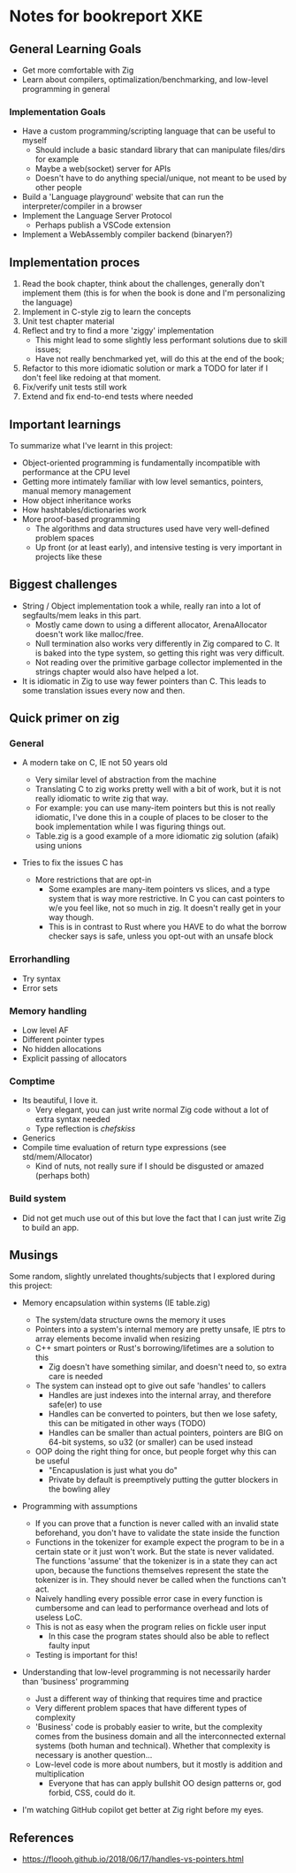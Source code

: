 # Notes for bookreport XKE

## General Learning Goals
- Get more comfortable with Zig
- Learn about compilers, optimalization/benchmarking, and low-level programming in general

### Implementation Goals
- Have a custom programming/scripting language that can be useful to myself 
    - Should include a basic standard library that can manipulate files/dirs for example
    - Maybe a web(socket) server for APIs
    - Doesn't have to do anything special/unique, not meant to be used by other people
- Build a 'Language playground' website that can run the interpreter/compiler in a browser
- Implement the Language Server Protocol
    - Perhaps publish a VSCode extension 
- Implement a WebAssembly compiler backend (binaryen?)

## Implementation proces
1. Read the book chapter, think about the challenges, generally don't implement them (this is for when the book is done and I'm personalizing the language)
2. Implement in C-style zig to learn the concepts
3. Unit test chapter material 
4. Reflect and try to find a more 'ziggy' implementation
    - This might lead to some slightly less performant solutions due to skill issues;
    - Have not really benchmarked yet, will do this at the end of the book;
5. Refactor to this more idiomatic solution or mark a TODO for later if I don't feel like redoing at that moment.
6. Fix/verify unit tests still work
7. Extend and fix end-to-end tests where needed

## Important learnings
To summarize what I've learnt in this project:

- Object-oriented programming is fundamentally incompatible with performance at the CPU level
- Getting more intimately familiar with low level semantics, pointers, manual memory management
- How object inheritance works
- How hashtables/dictionaries work
- More proof-based programming
    - The algorithms and data structures used have very well-defined problem spaces
    - Up front (or at least early), and intensive testing is very important in projects like these

## Biggest challenges 
- String / Object implementation took a while, really ran into a lot of segfaults/mem leaks in this part.
    - Mostly came down to using a different allocator, ArenaAllocator doesn't work like malloc/free.
    - Null termination also works very differently in Zig compared to C. It is baked into the type system, so getting this right was very difficult.
    - Not reading over the primitive garbage collector implemented in the strings chapter would also have helped a lot.
- It is idiomatic in Zig to use way fewer pointers than C. This leads to some translation issues every now and then.

## Quick primer on zig

### General
- A modern take on C, IE not 50 years old
    - Very similar level of abstraction from the machine
    - Translating C to zig works pretty well with a bit of work, but it is not really idiomatic to write zig that way.
    - For example: you can use many-item pointers but this is not really idiomatic, I've done this in a couple of places to be closer to the book implementation while I was figuring things out.
    - Table.zig is a good example of a more idiomatic zig solution (afaik) using unions

- Tries to fix the issues C has
    - More restrictions that are opt-in
        - Some examples are many-item pointers vs slices, and a type system that is way more restrictive. In C you can cast pointers to w/e you feel like, not so much in zig. It doesn't really get in your way though.
        - This is in contrast to Rust where you HAVE to do what the borrow checker says is safe, unless you opt-out with an unsafe block

### Errorhandling 
- Try syntax
- Error sets

### Memory handling
- Low level AF
- Different pointer types
- No hidden allocations
- Explicit passing of allocators

### Comptime
- Its beautiful, I love it.
    - Very elegant, you can just write normal Zig code without a lot of extra syntax needed
    - Type reflection is *chefskiss*
- Generics
- Compile time evaluation of return type expressions (see std/mem/Allocator)
    - Kind of nuts, not really sure if I should be disgusted or amazed (perhaps both)

### Build system
- Did not get much use out of this but love the fact that I can just write Zig to build an app.

## Musings 
Some random, slightly unrelated thoughts/subjects that I explored during this project:

- Memory encapsulation within systems (IE table.zig)
    - The system/data structure owns the memory it uses
    - Pointers into a system's internal memory are pretty unsafe, IE ptrs to array elements become invalid when resizing
    - C++ smart pointers or Rust's borrowing/lifetimes are a solution to this
        - Zig doesn't have something similar, and doesn't need to, so extra care is needed
    - The system can instead opt to give out safe 'handles' to callers
        - Handles are just indexes into the internal array, and therefore safe(er) to use
        - Handles can be converted to pointers, but then we lose safety, this can be mitigated in other ways (TODO)
        - Handles can be smaller than actual pointers, pointers are BIG on 64-bit systems, so u32 (or smaller) can be used instead
    - OOP doing the right thing for once, but people forget why this can be useful 
        - "Encapuslation is just what you do"
        - Private by default is preemptively putting the gutter blockers in the bowling alley

- Programming with assumptions
    - If you can prove that a function is never called with an invalid state beforehand, you don't have to validate the state inside the function
    - Functions in the tokenizer for example expect the program to be in a certain state or it just won't work. But the state is never validated. The functions 'assume' that the tokenizer is in a state they can act upon, because the functions themselves represent the state the tokenizer is in. They should never be called when the functions can't act.
    - Naively handling every possible error case in every function is cumbersome and can lead to performance overhead and lots of useless LoC.
    - This is not as easy when the program relies on fickle user input
        - In this case the program states should also be able to reflect faulty input
    - Testing is important for this!

- Understanding that low-level programming is not necessarily harder than 'business' programming
    - Just a different way of thinking that requires time and practice
    - Very different problem spaces that have different types of complexity
    - 'Business' code is probably easier to write, but the complexity comes from the business domain and all the interconnected external systems (both human and technical). Whether that complexity is necessary is another question...
    - Low-level code is more about numbers, but it mostly is addition and multiplication
        - Everyone that has can apply bullshit OO design patterns or, god forbid, CSS, could do it.

- I'm watching GitHub copilot get better at Zig right before my eyes. 


## References
- https://floooh.github.io/2018/06/17/handles-vs-pointers.html